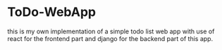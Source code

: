 # ToDo-WebApp
this is my own implementation of a simple todo list web app with use of react for the frontend part and django for the backend part of this app.
